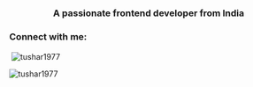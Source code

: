 <h3 align="center">A passionate frontend developer from India</h3>

<h3 align="left">Connect with me:</h3>
<p align="left">
</p>

<p>&nbsp;<img align="center" src="https://github-readme-stats.vercel.app/api?username=tushar1977&show_icons=true&locale=en" alt="tushar1977" /></p>

<p><img align="center" src="https://github-readme-streak-stats.herokuapp.com/?user=tushar1977&" alt="tushar1977" /></p>
